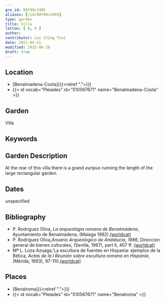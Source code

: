 ```yaml
---
gre_id: 80f99c3405
aliases: [/id/80f99c3405]
type: garden
title: Villa
latlon: [ 0, 0 ]
author:
contributor: Lai Ching Tsui
date: 2021-04-21
modified: 2025-06-29
draft: true
---
```


## Location

- [Benalmadena-Costa]({{<relref ".">}})
- {{< id vocab="Pleiades" id="510567671" name="Benalmadena-Costa" >}}

## Garden

Villa

## Keywords

<!-- [no keyword] -->

## Garden Description

At the rear of this villa there is a grand *euripus* running the length of the large rectangular garden.

<!-- ## Maps -->

<!-- ## Plans -->

<!-- ## Images -->

## Dates

unspecified

## Bibliography

* P. Rodriguez Oliva, *La arqueológia romana de Benalmádena*, Ayuntamiento de Benalmádena, (Malaga 1982).[(worldcat)](https://search.worldcat.org/title/1123848744)
* P. Rodriguez Oliva,*Anuario Arqueologico de Andalucia, 1986*, Direccion general de bienes culturales, (Sevilla, 1987), part II, 407 ff. [(worldcat)](https://search.worldcat.org/title/491540528)
* Mª L. Loza Azuaga,'La escultura de fuentes en Hispania: ejemplos de la Bética, *Actas de la I Reunión sobre escultura romana en Hispania*, (Mérida, 1993), 97-110.[(worldcat)](https://search.worldcat.org/title/884615852)

## Places

- [Benalroma]{{<relref ".">}})
- {{< id vocab="Pleiades" id="510567671" name="Benalroma" >}}
